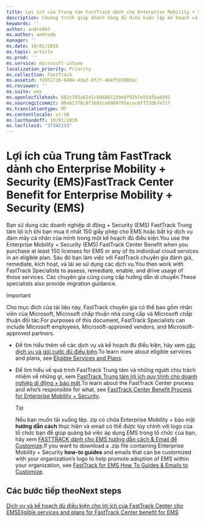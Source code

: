 ```yaml
---
title: Lợi ích của Trung tâm FastTrack dành cho Enterprise Mobility + Security (EMS)
description: Chương trình giúp khách hàng đủ điều kiện lập kế hoạch và triển khai InTune và Azure Active Directory Premium
keywords: ''
author: andredm7
ms.author: andredm
manager: ''
ms.date: 10/02/2019
ms.topic: article
ms.prod: ''
ms.service: microsoft-intune
localization_priority: Priority
ms.collection: FastTrack
ms.assetid: fd951f10-6404-43a3-8f2f-464f5b5003ac
ms.reviewer: ''
ms.suite: ems
ms.openlocfilehash: 682c765a6241cb06867239e8f925fe55dfbad591
ms.sourcegitcommit: 06eb1378c0f3601ca6909765ecacbff23db7e71f
ms.translationtype: MT
ms.contentlocale: vi-VN
ms.lasthandoff: 10/01/2019
ms.locfileid: "37342133"
---
```

# <a name="fasttrack-center-benefit-for-enterprise-mobility--security-ems"></a><span data-ttu-id="5e60c-103">Lợi ích của Trung tâm FastTrack dành cho Enterprise Mobility + Security (EMS)</span><span class="sxs-lookup"><span data-stu-id="5e60c-103">FastTrack Center Benefit for Enterprise Mobility + Security (EMS)</span></span>

<span data-ttu-id="5e60c-104">Bạn sử dụng các doanh nghiệp di động + Security (EMS) FastTrack Trung tâm lợi ích khi bạn mua ít nhất 150 giấy phép cho EMS hoặc bất kỳ dịch vụ đám mây cá nhân của mình trong một kế hoạch đủ điều kiện.</span><span class="sxs-lookup"><span data-stu-id="5e60c-104">You use the Enterprise Mobility + Security (EMS) FastTrack Center Benefit when you purchase at least 150 licenses for EMS or any of its individual cloud services in an eligible plan.</span></span> <span data-ttu-id="5e60c-105">Sau đó bạn làm việc với FastTrack chuyên gia đánh giá, remediate, kích hoạt, và lái xe sử dụng các dịch vụ.</span><span class="sxs-lookup"><span data-stu-id="5e60c-105">You then work with FastTrack Specialists to assess, remediate, enable, and drive usage of those services.</span></span> <span data-ttu-id="5e60c-106">Các chuyên gia cũng cung cấp hướng dẫn di chuyển.</span><span class="sxs-lookup"><span data-stu-id="5e60c-106">These specialists also provide migration guidance.</span></span> 

> [!IMPORTANT]
> <span data-ttu-id="5e60c-107">Cho mục đích của tài liệu này, FastTrack chuyên gia có thể bao gồm nhân viên của Microsoft, Microsoft chấp thuận nhà cung cấp và Microsoft chấp thuận đối tác.</span><span class="sxs-lookup"><span data-stu-id="5e60c-107">For purposes of this document, FastTrack Specialists can include Microsoft employees, Microsoft-approved vendors, and Microsoft-approved partners.</span></span>

- <span data-ttu-id="5e60c-108">Để tìm hiểu thêm về các dịch vụ và kế hoạch đủ điều kiện, hãy xem [các dịch vụ và gói cước đủ điều kiện](M365-eligible-services-and-plans.md).</span><span class="sxs-lookup"><span data-stu-id="5e60c-108">To learn more about eligible services and plans, see [Eligible Services and Plans](M365-eligible-services-and-plans.md).</span></span>

- <span data-ttu-id="5e60c-109">Để tìm hiểu về quá trình FastTrack Trung tâm và những người chịu trách nhiệm về những gì, xem [FastTrack Trung tâm lợi ích quy trình cho doanh nghiệp di động + bảo mật](EMS-fasttrack-process.md).</span><span class="sxs-lookup"><span data-stu-id="5e60c-109">To learn about the FastTrack Center process and who’s responsible for what, see [FastTrack Center Benefit Process for Enterprise Mobility + Security](EMS-fasttrack-process.md).</span></span>

    > [!TIP]
    > <span data-ttu-id="5e60c-110">Nếu bạn muốn tải xuống tệp. zip có chứa Enterprise Mobility + bảo mật **hướng dẫn cách** thực hiện và email có thể được tùy chỉnh với logo của tổ chức bạn để giúp quảng bá việc áp dụng EMS trong tổ chức của bạn, hãy xem [FASTTRACK dành cho EMS hướng dẫn cách & Email để Customize](https://gallery.technet.microsoft.com/FastTrack-for-EMS-How-To-f170da4c).</span><span class="sxs-lookup"><span data-stu-id="5e60c-110">If you want to download a .zip file containing Enterprise Mobility + Security **how-to guides** and emails that can be customized with your organization’s logo to help promote adoption of EMS within your organization, see [FastTrack for EMS How To Guides & Emails to Customize](https://gallery.technet.microsoft.com/FastTrack-for-EMS-How-To-f170da4c).</span></span>

## <a name="next-steps"></a><span data-ttu-id="5e60c-111">Các bước tiếp theo</span><span class="sxs-lookup"><span data-stu-id="5e60c-111">Next steps</span></span>

[<span data-ttu-id="5e60c-112">Dịch vụ và kế hoạch đủ điều kiện cho lợi ích của FastTrack Center cho EMS</span><span class="sxs-lookup"><span data-stu-id="5e60c-112">Eligible services and plans for FastTrack Center benefit for EMS</span></span>](M365-eligible-services-and-plans.md)


